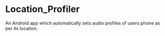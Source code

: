 # Location_Profiler
An Android app which automatically sets audio profiles of users phone as per its location.
